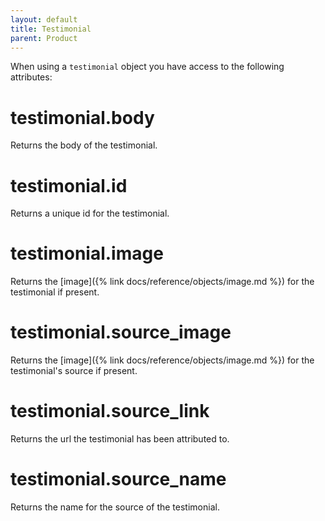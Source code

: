 ```yaml
---
layout: default
title: Testimonial
parent: Product
---
```


When using a `testimonial` object you have access to the following attributes:

# testimonial.body

Returns the body of the testimonial.

# testimonial.id

Returns a unique id for the testimonial.

# testimonial.image

Returns the [image]({% link docs/reference/objects/image.md %}) for the testimonial if present.

# testimonial.source_image

Returns the [image]({% link docs/reference/objects/image.md %}) for the testimonial's source if present.

# testimonial.source_link

Returns the url the testimonial has been attributed to.

# testimonial.source_name

Returns the name for the source of the testimonial.
